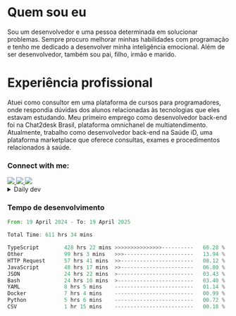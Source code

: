 # Quem sou eu
Sou um desenvolvedor e uma pessoa determinada em solucionar problemas. Sempre procuro melhorar minhas habilidades com programação e tenho me dedicado a desenvolver minha inteligência emocional. Além de ser desenvolvedor, também sou pai, filho, irmão e marido.

# Experiência profissional
Atuei como consultor em uma plataforma de cursos para programadores, onde respondia dúvidas dos alunos relacionadas às tecnologias que eles estavam estudando.
Meu primeiro emprego como desenvolvedor back-end foi na Chat2desk Brasil, plataforma omnichanel de multiatendimento.
Atualmente, trabalho como desenvolvedor back-end na Saúde iD, uma plataforma marketplace que oferece consultas, exames e procedimentos relacionados à saúde.

### Connect with me:
<a href="https://www.linkedin.com/in/theusmoreira" target="_blank" >
<img src="https://img.shields.io/badge/linkedin-%230077B5.svg?&style=for-the-badge&logo=linkedin&logoColor=white ">
</a>
<a href="https://www.instagram.com/matheus.s.moreira/" target="_blank">
<img src="https://img.shields.io/badge/instagram-%23E4405F.svg?&style=for-the-badge&logo=instagram&logoColor=white">
</a>
<a href="mailto:matheussm301@gmail.com"  target="_blank">
<img src="https://img.shields.io/badge/gmail-%23E4405F.svg?&style=for-the-badge&logo=gmail&logoColor=white">
</a>


<details>
  <summary>Daily dev </summary>
<p>
  <a href="https://app.daily.dev/matheussantos"><img src="https://github.com/matheus-santos-moreira/matheus-santos-moreira/blob/master/devcard.svg" width="200" alt="Matheus Santos's Dev Card"/></a>
 </p>
</details>

<h3>Tempo de desenvolvimento</h3>

<!--START_SECTION:waka-->

```rust
From: 19 April 2024 - To: 19 April 2025

Total Time: 611 hrs 34 mins

TypeScript        428 hrs 22 mins >>>>>>>>>>>>>>>----------   60.28 %
Other             99 hrs 3 mins   >>>----------------------   13.94 %
HTTP Request      57 hrs 41 mins  >>-----------------------   08.12 %
JavaScript        48 hrs 17 mins  >>-----------------------   06.80 %
JSON              24 hrs 22 mins  >------------------------   03.43 %
Bash              24 hrs 10 mins  >------------------------   03.40 %
YAML              8 hrs 5 mins    -------------------------   01.14 %
Docker            7 hrs 4 mins    -------------------------   00.99 %
Python            5 hrs 6 mins    -------------------------   00.72 %
CSV               1 hr 15 mins    -------------------------   00.18 %
```

<!--END_SECTION:waka-->
